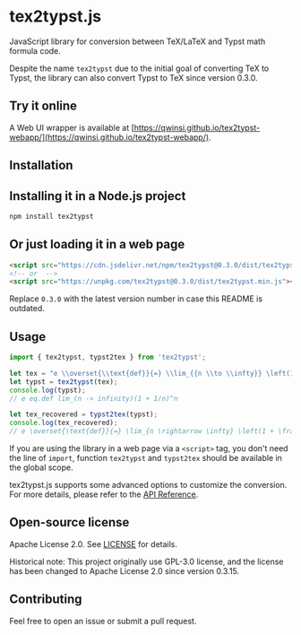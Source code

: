 # tex2typst.js

JavaScript library for conversion between TeX/LaTeX and Typst math formula code.

Despite the name `tex2typst` due to the initial goal of converting TeX to Typst, the library can also convert Typst to TeX since version 0.3.0.

## Try it online

A Web UI wrapper is available at [https://qwinsi.github.io/tex2typst-webapp/](https://qwinsi.github.io/tex2typst-webapp/).

## Installation

## Installing it in a Node.js project

```bash
npm install tex2typst
```

## Or just loading it in a web page

```html
<script src="https://cdn.jsdelivr.net/npm/tex2typst@0.3.0/dist/tex2typst.min.js"></script>
<!-- or  -->
<script src="https://unpkg.com/tex2typst@0.3.0/dist/tex2typst.min.js"></script>
```

Replace `0.3.0` with the latest version number in case this README is outdated.


## Usage

```javascript
import { tex2typst, typst2tex } from 'tex2typst';

let tex = "e \\overset{\\text{def}}{=} \\lim_{{n \\to \\infty}} \left(1 + \\frac{1}{n}\\right)^n";
let typst = tex2typst(tex);
console.log(typst);
// e eq.def lim_(n -> infinity)(1 + 1/n)^n

let tex_recovered = typst2tex(typst);
console.log(tex_recovered);
// e \overset{\text{def}}{=} \lim_{n \rightarrow \infty} \left(1 + \frac{1}{n} \right)^n
```

If you are using the library in a web page via a `<script>` tag, you don't need the line of `import`, function `tex2typst` and `typst2tex` should be available in the global scope.

tex2typst.js supports some advanced options to customize the conversion. For more details, please refer to the [API Reference](docs/api-reference.md).

## Open-source license

Apache License 2.0. See [LICENSE](LICENSE) for details.

Historical note: This project originally use GPL-3.0 license, and the license has been changed to Apache License 2.0 since version 0.3.15.

## Contributing

Feel free to open an issue or submit a pull request.
